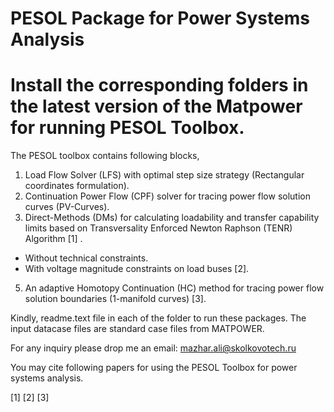 # PESOL Package for Power Systems Analysis 
# Install the corresponding folders in the latest version of the Matpower for running PESOL Toolbox. 

The PESOL toolbox contains following blocks,

1) Load Flow Solver (LFS) with optimal step size strategy (Rectangular coordinates formulation).
2) Continuation Power Flow (CPF) solver for tracing power flow solution curves (PV-Curves).
3) Direct-Methods (DMs) for calculating loadability and transfer capability limits based on Transversality Enforced Newton Raphson (TENR) Algorithm [1] .
  * Without technical constraints.
  * With voltage magnitude constraints on load buses [2]. 
5) An adaptive Homotopy Continuation (HC) method for tracing power flow solution boundaries (1-manifold curves) [3].

Kindly, readme.text file in each of the folder to run these packages. 
The input datacase files are standard case files from MATPOWER.

For any inquiry please drop me an email:  mazhar.ali@skolkovotech.ru


You may cite following papers for using the PESOL Toolbox for power systems analysis.

[1]
[2]
[3]
